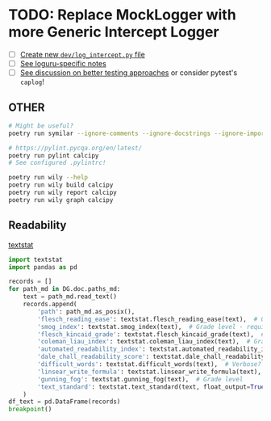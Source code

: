 # TODO: Replace MockLogger with more Generic Intercept Logger

- [ ] [Create new `dev/log_intercept.py` file](https://pawamoy.github.io/posts/unify-logging-for-a-gunicorn-uvicorn-app/)
- [ ] [See loguru-specific notes](https://github.com/Delgan/loguru/issues/59)
- [ ] [See discussion on better testing approaches](https://stackoverflow.com/questions/64473157/python-logging-non-intrusive-approach-for-testing-alternative-loggers-like-twi) or consider pytest's `caplog`!

## OTHER

```sh
# Might be useful?
poetry run symilar --ignore-comments --ignore-docstrings --ignore-imports ...files..
```

```sh
# https://pylint.pycqa.org/en/latest/
poetry run pylint calcipy
# See configured .pylintrc!
```

```sh
poetry run wily --help
poetry run wily build calcipy
poetry run wily report calcipy
poetry run wily graph calcipy
```

## Readability

[textstat](https://pypi.org/project/textstat)

```py
import textstat
import pandas as pd

records = []
for path_md in DG.doc.paths_md:
    text = path_md.read_text()
    records.append(
        'path': path_md.as_posix(),
        'flesch_reading_ease': textstat.flesch_reading_ease(text),  # 0-122 with higher being easier
        'smog_index': textstat.smog_index(text),  # Grade level - requires at least 30 sentences
        'flesch_kincaid_grade': textstat.flesch_kincaid_grade(text),  # Grade level
        'coleman_liau_index': textstat.coleman_liau_index(text),  # Grade level
        'automated_readability_index': textstat.automated_readability_index(text),  # Grade level
        'dale_chall_readability_score': textstat.dale_chall_readability_score(text),  # lookup for 3K most common words
        'difficult_words': textstat.difficult_words(text),  # Verbose?
        'linsear_write_formula': textstat.linsear_write_formula(text),  # Grade level
        'gunning_fog': textstat.gunning_fog(text),  # Grade level
        'text_standard': textstat.text_standard(text, float_output=True),  # Summary statistic?
    )
df_text = pd.DataFrame(records)
breakpoint()
```
